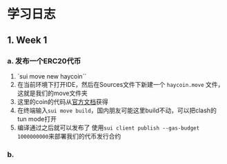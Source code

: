 # 学习日志
## 1. Week 1
### a. 发布一个ERC20代币
1. `sui move new haycoin``
2. 在当前环境下打开IDE，然后在Sources文件下新建一个 `haycoin.move` 文件，这就是我们的move文件夹
3. 这里的coin的代码从[官方文档](https://examples.sui.io/samples/coin.html)获得
4. 在终端输入`sui move build`，国内朋友可能这里build不动，可以把clash的tun mode打开
5. 编译通过之后就可以发布了 使用`sui client publish --gas-budget 1000000000`来部署我们的代币发行合约

### b. 